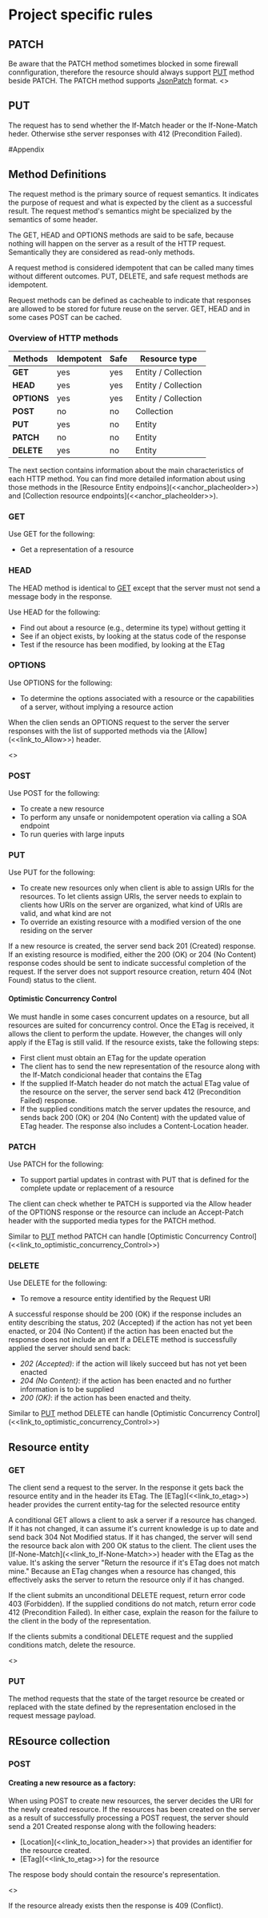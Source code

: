 # Project specific rules
## PATCH
Be aware that the PATCH method sometimes blocked in some firewall connfiguration, therefore the resource should always support [PUT](#PUT) method beside PATCH.
The PATCH method supports [JsonPatch](http://jsonpatch.com) format.
<<example>>
## PUT
The request has to send whether the If-Match header or the If-None-Match heder. Otherwise sthe server responses with 412 (Precondition Failed).

#Appendix
## Method Definitions

The request method is the primary source of request semantics. It indicates the purpose of request and what is expected by the client as a successful result.
The request method's semantics might be specialized by the semantics of some header.

The GET, HEAD and OPTIONS methods are said to be safe, because nothing will happen on the server as a result of the HTTP request. Semantically they are considered as read-only methods.

A request method is considered idempotent that can be called many times without different outcomes. PUT, DELETE, and safe request methods are idempotent.

Request methods can be defined as cacheable to indicate that responses are allowed to be stored for future reuse on the server. GET, HEAD and in some cases POST can be cached.
### Overview of HTTP methods
Methods | Idempotent | Safe | Resource type
--- | --- | --- | ---
**GET** | yes | yes | Entity / Collection
**HEAD** | yes | yes | Entity / Collection
**OPTIONS** | yes | yes | Entity / Collection
**POST** | no | no | Collection
**PUT** | yes | no | Entity
**PATCH** | no | no | Entity
**DELETE** | yes | no | Entity

The next section contains information about the main characteristics of each HTTP method. You can find more detailed information about using those methods in the [Resource Entity endpoins](<<anchor_placheolder>>) and [Collection resource endpoints](<<anchor_placheolder>>).

### <a name="GET"></a>GET
Use GET for the following:
* Get a representation of a resource

### <a name="HEAD"></a>HEAD
The HEAD method is identical to [GET](#GET) except that the server must not send a message body in the response.

Use HEAD for the following:
* Find out about a resource (e.g., determine its type) without getting it
* See if an object exists, by looking at the status code of the response
* Test if the resource has been modified, by looking at the ETag

### <a name="OPTIONS"></a>OPTIONS
Use OPTIONS for the following:
* To determine the options associated with a resource or the capabilities of a server, without implying a resource action

When the clien sends an OPTIONS request to the server the server responses with the list of supported methods via the [Allow](<<link_to_Allow>>) header.

<<example>>

### <a name="POST"></a>POST
Use POST for the following:
* To create a new resource
* To perform any unsafe or nonidempotent operation via calling a SOA endpoint
* To run queries with large inputs

### <a name="PUT"></a>PUT
Use PUT for the following:
* To create new resources only when client is able to assign URIs for the resources. To let clients assign URIs, the server needs to explain to clients how URIs on the server are organized, what kind of URIs are valid, and what kind are not
* To override an existing resource with a modified version of the one residing on the server

If a new resource is created, the server send back 201 (Created) response.
If an existing resource is modified, either the 200 (OK) or 204 (No Content) response codes should be sent to indicate successful completion of the request.
If the server does not support resource creation, return 404 (Not Found) status to the client.
#### Optimistic Concurrency Control
We must handle in some cases concurrent updates on a resource, but all resources are suited for concurrency control.
Once the ETag is received, it allows the client to perform the update. However, the changes will only apply if the ETag is still valid.
If the resource exists, take the following steps:
* First client must obtain an ETag for the update operation
* The client has to send the new representation of the resource along with the If-Match condicional header that contains the ETag
* If the supplied If-Match header do not match the actual ETag value of the resource on the server, the server send back 412 (Precondition Failed) response.
* If the supplied conditions match the server updates the resource, and sends back 200 (OK) or 204 (No Content) with the updated value of ETag header. The response also includes a Content-Location header.

### <a name="PATCH"></a>PATCH
Use PATCH for the following:
* To support partial updates in contrast with PUT that is defined for the complete update or replacement of a resource

The client can check whether te PATCH is supported via the Allow header of the OPTIONS response or the resource can include an Accept-Patch header with the supported media types for the PATCH method.

Similar to [PUT](#PUT) method PATCH can handle [Optimistic Concurrency Control](<<link_to_optimistic_concurrency_Control>>)

### <a name="DELETE"></a>DELETE
Use DELETE for the following:
* To remove a resource entity identified by the Request URI

A successful response should be 200 (OK) if the response includes an entity describing the status, 202 (Accepted) if the action has not yet been enacted, or 204 (No Content) if the action has been enacted but the response does not include an ent
If a DELETE method is successfully applied the server should send back:
* *202 (Accepted)*:  if the action will likely succeed but has not yet been enacted
* *204 (No Content)*:  if the action has been enacted and no further information is to be supplied
* *200 (OK)*: if the action has been enacted and theity.

Similar to [PUT](#PUT) method DELETE can handle [Optimistic Concurrency Control](<<link_to_optimistic_concurrency_Control>>)


## Resource entity
### GET
The client send a request to the server. In the response it gets back the resource entity and in the header its ETag.
The [ETag](<<link_to_etag>>) header provides the current entity-tag for the selected resource entity

A conditional GET allows a client to ask a server if a resource has changed. If it has not changed, it can assume it's current knowledge is up to date and send back 304 Not Modified status. If it has changed, the server will send the resource back alon with 200 OK status to the client.
The client uses the [If-None-Match](<<link_to_If-None-Match>>) header with the ETag as the value. It's asking the server "Return the resource if it's ETag does not match mine." Because an ETag changes when a resource has changed, this effectively asks the server to return the resource only if it has changed.

If the client submits an unconditional DELETE request, return error code 403 (Forbidden). If the supplied conditions do not match, return error code 412 (Precondition Failed). In either case, explain the reason for the failure to the client in the body of the representation.

If the clients submits a conditional DELETE request and the supplied conditions match, delete the resource.

<<example>>

### PUT
The method requests that the state of the target resource be created or replaced with the state defined by the representation enclosed in the request message payload.

## REsource collection
### POST
#### Creating a new resource as a factory:
When using POST to create new resources, the server decides the URI for the newly created resource.
If the resources has been created on the server as a result of successfully processing a POST request, the server should send a 201 Created response along with the following headers:
* [Location](<<link_to_location_header>>) that provides an identifier for the resource created.
* [ETag](<<link_to_etag>>) for the resource

The respose body should contain the resource's representation.


<<example>>

If the resource already exists then the response is 409 (Conflict).
